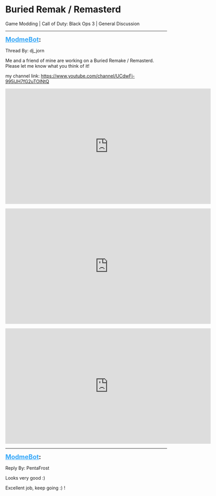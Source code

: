 # Buried Remak / Remasterd
Game Modding | Call of Duty: Black Ops 3 | General Discussion

---
<strong style="font-size: 1.4em;"><span style="text-decoration: underline;text-decoration-color: #34a7f9;"><span style="color:#34a7f9;">ModmeBot</span></span>:</strong>

<p>Thread By: dj_jorn<br /><p style="text-align:left;">Me and a friend of mine are working on a Buried Remake / Remasterd. Please let me know what you think of it!</p><p style="text-align:left;">my channel link: <a href="https://www.youtube.com/channel/UCdwFi-995lJH7fG2uTOINtQ">https://www.youtube.com/channel/UCdwFi-995lJH7fG2uTOINtQ</a></p><p style="text-align:left;"></p><p style="text-align:left;"><iframe type="text/html" width="640" height="360" src="https://www.youtube.com/embed/tigX_5LZyB4" frameborder="0"></iframe></p><p style="text-align:left;"></p><p style="text-align:left;"><iframe type="text/html" width="640" height="360" src="https://www.youtube.com/embed/uFl234EbS60" frameborder="0"></iframe></p><p style="text-align:left;"></p><p style="text-align:left;"><iframe type="text/html" width="640" height="360" src="https://www.youtube.com/embed/cIbO4vJNSig" frameborder="0"></iframe></p></p>

---
<strong style="font-size: 1.4em;"><span style="text-decoration: underline;text-decoration-color: #34a7f9;"><span style="color:#34a7f9;">ModmeBot</span></span>:</strong>

<p>Reply By: PentaFrost<br /><p style="text-align:left;">Looks very good :)</p><p style="text-align:left;"></p><p style="text-align:left;">Excellent job, keep going :) !</p></p>
